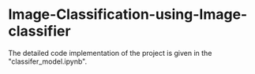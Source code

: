 # Image-Classification-using-Image-classifier

The detailed code implementation of the project is given in the "classifer_model.ipynb".
